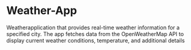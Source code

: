 # Weather-App
Weatherapplication that provides real-time weather information for a specified city. The app fetches data from the OpenWeatherMap API to display current weather conditions, temperature, and additional details
